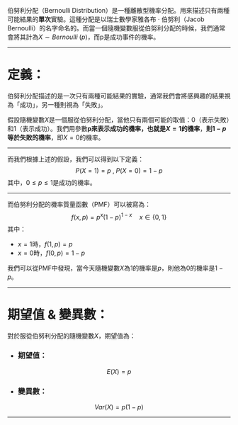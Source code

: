 伯努利分配（Bernoulli Distribution）是一種離散型機率分配。用來描述只有兩種可能結果的**單次**實驗。這種分配是以瑞士數學家雅各布 · 伯努利（Jacob Bernoulli）的名字命名的。而當一個隨機變數服從伯努利分配的時候，我們通常會將其計為$X\sim Bernoulli\;(p)$，而p是成功事件的機率。
- - -
# 定義：
伯努利分配描述的是一次只有兩種可能結果的實驗，通常我們會將感興趣的結果視為「成功」，另一種則視為「失敗」。

假設隨機變數$X$是一個服從伯努利分配，當他只有兩個可能的取值：0（表示失敗）和1（表示成功）。我們用參數**p來表示成功的機率，也就是$X=1$的機率**，**則$1-p$等於失敗的機率**，即$X=0$的機率。
- - -
而我們根據上述的假設，我們可以得到以下定義：
$$
P(X=1)=p\;,\;P(X=0)=1-p
$$
其中，$0\leq p \leq 1$是成功的機率。
- - -
而伯努利分配的機率質量函數（PMF）可以被寫為：
$$
f(x,p)=p^x(1-p)^{1-x} \quad x\in \lbrace0,1\rbrace
$$
其中：
- $x=1$時，$f(1,p)=p$
- $x=0$時，$f(0,p)=1-p$

我們可以從PMF中發現，當今天隨機變數$X$為1的機率是$p$，則他為0的機率是$1-p$。
- - -
# 期望值 & 變異數：
對於服從伯努利分配的隨機變數$X$，期望值為：
- ### 期望值：
$$
E(X)=p
$$
- ### 變異數：
$$
Var(X)=p(1-p)
$$
- - -